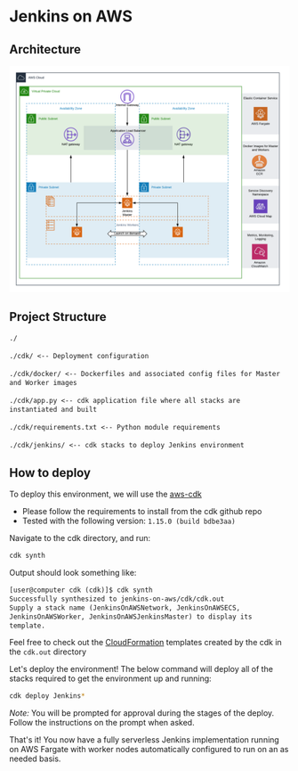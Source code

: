 # Jenkins on AWS

## Architecture

![ArchDiagram](./arch.png)

## Project Structure

```
./

./cdk/ <-- Deployment configuration

./cdk/docker/ <-- Dockerfiles and associated config files for Master and Worker images

./cdk/app.py <-- cdk application file where all stacks are instantiated and built

./cdk/requirements.txt <-- Python module requirements

./cdk/jenkins/ <-- cdk stacks to deploy Jenkins environment
```


## How to deploy

To deploy this environment, we will use the [aws-cdk](https://github.com/aws/aws-cdk)
- Please follow the requirements to install from the cdk github repo
- Tested with the following version: `1.15.0 (build bdbe3aa)`

Navigate to the cdk directory, and run:

```bash 
cdk synth
```

Output should look something like:

```console
[user@computer cdk (cdk)]$ cdk synth
Successfully synthesized to jenkins-on-aws/cdk/cdk.out
Supply a stack name (JenkinsOnAWSNetwork, JenkinsOnAWSECS, JenkinsOnAWSWorker, JenkinsOnAWSJenkinsMaster) to display its template.
```

Feel free to check out the [CloudFormation](https://aws.amazon.com/cloudformation/) templates created by the cdk in the `cdk.out` directory

Let's deploy the environment! The below command will deploy all of the stacks required to get the environment up and running:

```bash
cdk deploy Jenkins*
```

_Note:_ You will be prompted for approval during the stages of the deploy. Follow the instructions on the prompt when asked.


That's it! You now have a fully serverless Jenkins implementation running on AWS Fargate with worker nodes automatically configured to run on an as needed basis.


